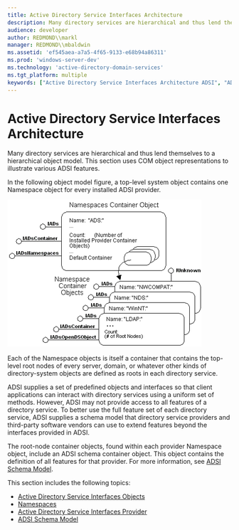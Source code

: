 ```yaml
---
title: Active Directory Service Interfaces Architecture
description: Many directory services are hierarchical and thus lend themselves to a hierarchical object model. This section uses COM object representations to illustrate various ADSI features.
audience: developer
author: REDMOND\\markl
manager: REDMOND\\mbaldwin
ms.assetid: 'ef545aea-a7a5-4f65-9133-e68b94a86311'
ms.prod: 'windows-server-dev'
ms.technology: 'active-directory-domain-services'
ms.tgt_platform: multiple
keywords: ["Active Directory Service Interfaces Architecture ADSI", "ADSI ADSI , about, architecture"]
---
```


# Active Directory Service Interfaces Architecture

Many directory services are hierarchical and thus lend themselves to a hierarchical object model. This section uses COM object representations to illustrate various ADSI features.

In the following object model figure, a top-level system object contains one Namespace object for every installed ADSI provider.

![namespaces container object](images/ds2top.png)

Each of the Namespace objects is itself a container that contains the top-level root nodes of every server, domain, or whatever other kinds of directory-system objects are defined as roots in each directory service.

ADSI supplies a set of predefined objects and interfaces so that client applications can interact with directory services using a uniform set of methods. However, ADSI may not provide access to all features of a directory service. To better use the full feature set of each directory service, ADSI supplies a schema model that directory service providers and third-party software vendors can use to extend features beyond the interfaces provided in ADSI.

The root-node container objects, found within each provider Namespace object, include an ADSI schema container object. This object contains the definition of all features for that provider. For more information, see [ADSI Schema Model](adsi-schema-model.md).

This section includes the following topics:

-   [Active Directory Service Interfaces Objects](active-directory-service-interfaces-objects.md)
-   [Namespaces](namespaces.md)
-   [Active Directory Service Interfaces Provider](active-directory-service-interfaces-provider.md)
-   [ADSI Schema Model](adsi-schema-model.md)

 

 




